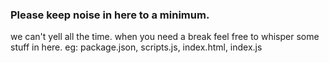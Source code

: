 ### Please keep noise in here to a minimum.
we can't yell all the time.
when you need a break feel free to whisper some stuff in here.
eg: package.json, scripts.js, index.html, index.js
